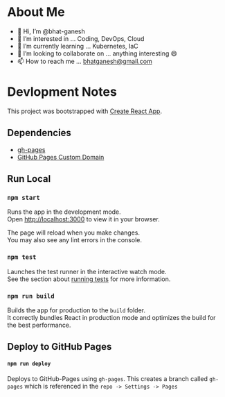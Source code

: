 # About Me
- 👋 Hi, I’m @bhat-ganesh
- 👀 I’m interested in ... Coding, DevOps, Cloud
- 🌱 I’m currently learning ... Kubernetes, IaC
- 💞️ I’m looking to collaborate on ... anything interesting 😄
- 📫 How to reach me ... bhatganesh@gmail.com

# Devlopment Notes

This project was bootstrapped with [Create React App](https://github.com/facebook/create-react-app).

## Dependencies
- [gh-pages](https://www.npmjs.com/package/gh-pages)
- [GitHub Pages Custom Domain](https://docs.github.com/en/pages/configuring-a-custom-domain-for-your-github-pages-site)

## Run Local

### `npm start`

Runs the app in the development mode.\
Open [http://localhost:3000](http://localhost:3000) to view it in your browser.

The page will reload when you make changes.\
You may also see any lint errors in the console.

### `npm test`

Launches the test runner in the interactive watch mode.\
See the section about [running tests](https://facebook.github.io/create-react-app/docs/running-tests) for more information.

### `npm run build`

Builds the app for production to the `build` folder.\
It correctly bundles React in production mode and optimizes the build for the best performance.

## Deploy to GitHub Pages

#### `npm run deploy`

Deploys to GitHub-Pages using `gh-pages`. This creates a branch called `gh-pages` which is referenced in the `repo -> Settings -> Pages`